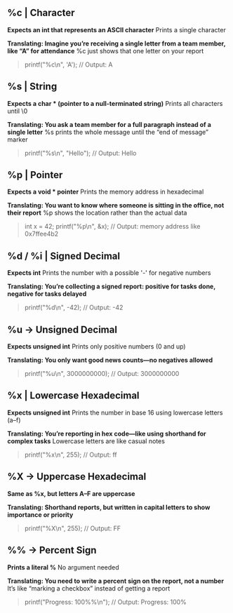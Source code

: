 ## %c | Character

**Expects an int that represents an ASCII character**
Prints a single character

**Translating: Imagine you’re receiving a single letter from a team member, like “A” for attendance**
%c just shows that one letter on your report

> printf("%c\n", 'A'); // Output: A

## %s | String

**Expects a char * (pointer to a null-terminated string)**
Prints all characters until \0

**Translating: You ask a team member for a full paragraph instead of a single letter**
%s prints the whole message until the “end of message” marker

> printf("%s\n", "Hello"); // Output: Hello

## %p | Pointer

**Expects a void * pointer**
Prints the memory address in hexadecimal

**Translating: You want to know where someone is sitting in the office, not their report**
%p shows the location rather than the actual data

> int x = 42;
> printf("%p\n", &x); // Output: memory address like 0x7ffee4b2


## %d / %i | Signed Decimal

**Expects int**
Prints the number with a possible '-' for negative numbers

**Translating: You’re collecting a signed report: positive for tasks done, negative for tasks delayed**

> printf("%d\n", -42); // Output: -42

## %u → Unsigned Decimal

**Expects unsigned int**
Prints only positive numbers (0 and up)

**Translating: You only want good news counts—no negatives allowed**

> printf("%u\n", 3000000000); // Output: 3000000000


## %x | Lowercase Hexadecimal

**Expects unsigned int**
Prints the number in base 16 using lowercase letters (a–f)

**Translating: You’re reporting in hex code—like using shorthand for complex tasks**
Lowercase letters are like casual notes

> printf("%x\n", 255); // Output: ff

## %X → Uppercase Hexadecimal

**Same as %x, but letters A–F are uppercase**

**Translating: Shorthand reports, but written in capital letters to show importance or priority**

> printf("%X\n", 255); // Output: FF

## %% → Percent Sign

**Prints a literal %**
No argument needed

**Translating: You need to write a percent sign on the report, not a number**
It’s like “marking a checkbox” instead of getting a report

> printf("Progress: 100%%\n"); // Output: Progress: 100%

